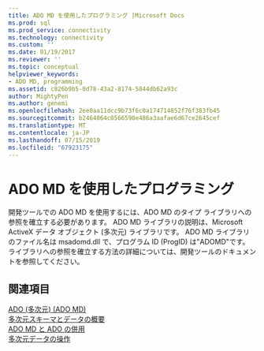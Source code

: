 ```yaml
---
title: ADO MD を使用したプログラミング |Microsoft Docs
ms.prod: sql
ms.prod_service: connectivity
ms.technology: connectivity
ms.custom: ''
ms.date: 01/19/2017
ms.reviewer: ''
ms.topic: conceptual
helpviewer_keywords:
- ADO MD, programming
ms.assetid: c826b9b5-0d78-43a2-8174-5844db62a93c
author: MightyPen
ms.author: genemi
ms.openlocfilehash: 2ee0aa11dcc9b73f6c0a174714852f76f383fb45
ms.sourcegitcommit: b2464064c0566590e486a3aafae6d67ce2645cef
ms.translationtype: MT
ms.contentlocale: ja-JP
ms.lasthandoff: 07/15/2019
ms.locfileid: "67923175"
---
```

# <a name="programming-with-ado-md"></a>ADO MD を使用したプログラミング
開発ツールでの ADO MD を使用するには、ADO MD のタイプ ライブラリへの参照を確立する必要があります。 ADO MD ライブラリの説明は、Microsoft ActiveX データ オブジェクト (多次元) ライブラリです。 ADO MD ライブラリのファイル名は msadomd.dll で、プログラム ID (ProgID) は"ADOMD"です。 ライブラリへの参照を確立する方法の詳細については、開発ツールのドキュメントを参照してください。  
  
## <a name="see-also"></a>関連項目  
 [ADO (多次元) (ADO MD)](../../../ado/guide/multidimensional/ado-multidimensional-ado-md.md)   
 [多次元スキーマとデータの概要](../../../ado/guide/multidimensional/overview-of-multidimensional-schemas-and-data.md)   
 [ADO MD と ADO の併用](../../../ado/guide/multidimensional/using-ado-with-ado-md.md)   
 [多次元データの操作](../../../ado/guide/multidimensional/working-with-multidimensional-data.md)
